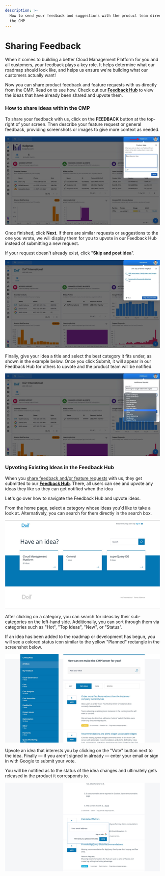 ```yaml
---
description: >-
  How to send your feedback and suggestions with the product team directly from
  the CMP
---
```


# Sharing Feedback

When it comes to building a better Cloud Management Platform for you and all customers, your feedback plays a key role. It helps determine what our roadmap should look like, and helps us ensure we're building what our customers actually want!

Now you can share product feedback and feature requests with us directly from the CMP. Read on to see how. Check out our [**Feedback Hub**](https://feedback.doit-intl.com/) to view the ideas that have already been shared and upvote them.

### How to share ideas within the CMP

To share your feedback with us, click on the **FEEDBACK** button at the top-right of your screen. Then describe your feature request or general feedback, providing screenshots or images to give more context as needed.

![](../.gitbook/assets/feedback1.jpg)

Once finished, click **Next**. If there are similar requests or suggestions to the one you wrote, we will display them for you to upvote in our Feedback Hub instead of submitting a new request.

If your request doesn't already exist, click "**Skip and post idea**".

![](../.gitbook/assets/feedback2a.jpg)

Finally, give your idea a title and select the best category it fits under, as shown in the example below. Once you click Submit, it will appear in our Feedback Hub for others to upvote and the product team will be notified.

![](../.gitbook/assets/feedback3.jpg)

### Upvoting Existing Ideas in the Feedback Hub

When you [share feedback and/or feature requests](sharing-feedback-and-feature-requests.md) with us, they get submitted to our [**Feedback Hub**](www.feedback.doit-intl.com). There, all users can see and upvote any ideas they like so they can get notified when the idea

Let's go over how to navigate the Feedback Hub and upvote ideas.

From the home page, select a category whose ideas you'd like to take a look at. Alternatively, you can search for them directly in the search box.

![](../.gitbook/assets/feedbackhub1.jpg)

After clicking on a category, you can search for ideas by their sub-categories on the left-hand side. Additionally, you can sort through them via categories such as "Hot", "Top Ideas", "New", or "Status".

If an idea has been added to the roadmap or development has begun, you will see a colored status icon similar to the yellow "Planned" rectangle in the screenshot below.

![](../.gitbook/assets/feedbackhub2.jpg)

Upvote an idea that interests you by clicking on the "Vote" button next to the idea. Finally — if you aren't signed in already — enter your email or sign in with Google to submit your vote.

You will be notified as to the status of the idea changes and ultimately gets released in the product it corresponds to.

![](../.gitbook/assets/feedbackhub4.jpg)



